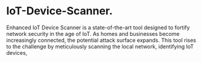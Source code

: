 # IoT-Device-Scanner.
Enhanced IoT Device Scanner is a state-of-the-art tool designed to fortify network security in the age of IoT. As homes and businesses become increasingly connected, the potential attack surface expands. This tool rises to the challenge by meticulously scanning the local network, identifying IoT devices,
